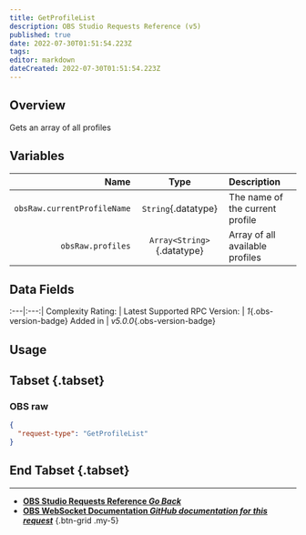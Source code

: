```yaml
---
title: GetProfileList
description: OBS Studio Requests Reference (v5)
published: true
date: 2022-07-30T01:51:54.223Z
tags: 
editor: markdown
dateCreated: 2022-07-30T01:51:54.223Z
---
```


## Overview
Gets an array of all profiles

## Variables
Name | Type | Description | 
----:|:---------:|:------------|
`obsRaw.currentProfileName` | `String`{.datatype} | The name of the current profile
`obsRaw.profiles` | `Array<String>`{.datatype} | Array of all available profiles

## Data Fields
:---|:---:|
Complexity Rating: | <span class="stars stars--1"></span>
Latest Supported RPC Version: | *1*{.obs-version-badge}
Added in | *v5.0.0*{.obs-version-badge}

## Usage
## Tabset {.tabset}
### OBS raw
```json
{
  "request-type": "GetProfileList"
}
```
## End Tabset {.tabset}

---

- [<i class="mdi mdi-chevron-left"></i>**OBS Studio Requests Reference *Go Back***](/en/Broadcasters/OBS/Requests)
- [<i class="mdi mdi-github"></i> **OBS WebSocket Documentation *GitHub documentation for this request***](https://github.com/obsproject/obs-websocket/blob/master/docs/generated/protocol.md#getprofilelist)
{.btn-grid .my-5}